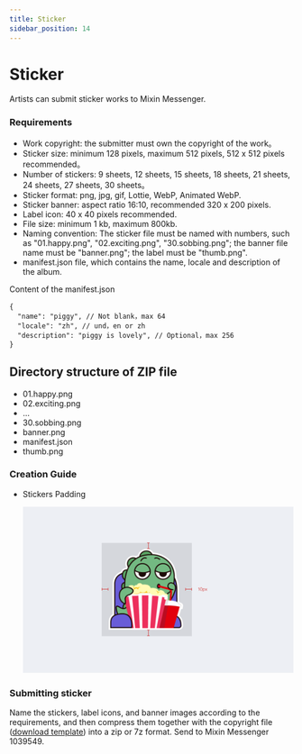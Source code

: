 ```yaml
---
title: Sticker
sidebar_position: 14
---
```


# Sticker

Artists can submit sticker works to Mixin Messenger.

### Requirements

- Work copyright: the submitter must own the copyright of the work。
- Sticker size: minimum 128 pixels, maximum 512 pixels, 512 x 512 pixels recommended。
- Number of stickers: 9 sheets, 12 sheets, 15 sheets, 18 sheets, 21 sheets, 24 sheets, 27 sheets, 30 sheets。
- Sticker format: png, jpg, gif, Lottie, WebP, Animated WebP.
- Sticker banner: aspect ratio 16:10, recommended 320 x 200 pixels.
- Label icon: 40 x 40 pixels recommended.
- File size: minimum 1 kb, maximum 800kb.
- Naming convention: The sticker file must be named with numbers, such as "01.happy.png", "02.exciting.png", "30.sobbing.png"; the banner file name must be "banner.png"; the label must be "thumb.png".
- manifest.json file, which contains the name, locale and description of the album.

Content of the manifest.json

```
{
  "name": "piggy", // Not blank，max 64
  "locale": "zh", // und，en or zh
  "description": "piggy is lovely", // Optional，max 256
}
```

## Directory structure of ZIP file

- 01.happy.png
- 02.exciting.png
- ...
- 30.sobbing.png
- banner.png
- manifest.json
- thumb.png


### Creation Guide

- Stickers Padding

  ![Sticker-padding](./sticker-padding.png)

### Submitting sticker

Name the stickers, label icons, and banner images according to the requirements, and then compress them together with the copyright file ([download template](http://www.mixinbots.com/docs/sticker-copyright-notice.doc)) into a zip or 7z format. Send to Mixin Messenger 1039549.
